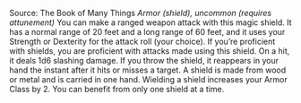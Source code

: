 Source: The Book of Many Things
*Armor (shield), uncommon (requires attunement)*
You can make a ranged weapon attack with this magic shield. It has a normal range of 20 feet and a long range of 60 feet, and it uses your Strength or Dexterity for the attack roll (your choice). If you’re proficient with shields, you are proficient with attacks made using this shield. On a hit, it deals 1d6 slashing damage. If you throw the shield, it reappears in your hand the instant after it hits or misses a target.
A shield is made from wood or metal and is carried in one hand. Wielding a shield increases your Armor Class by 2. You can benefit from only one shield at a time.